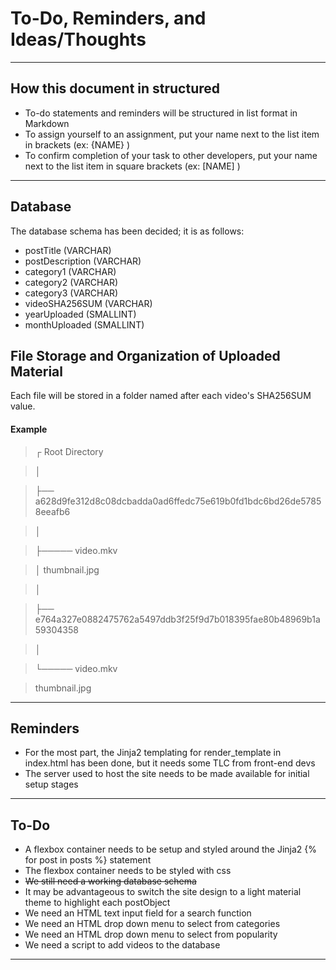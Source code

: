 # To-Do, Reminders, and Ideas/Thoughts

---

## How this document in structured

* To-do statements and reminders will be structured in list format in Markdown
* To assign yourself to an assignment, put your name next to the list item in brackets (ex: {NAME} )
* To confirm completion of your task to other developers, put your name next to the list item in square brackets (ex: [NAME] )

---

## Database

The database schema has been decided; it is as follows:

* postTitle		(VARCHAR)
* postDescription	(VARCHAR)
* category1		(VARCHAR)
* category2		(VARCHAR)
* category3		(VARCHAR)
* videoSHA256SUM	(VARCHAR)
* yearUploaded		(SMALLINT)
* monthUploaded		(SMALLINT)

## File Storage and Organization of Uploaded Material

Each file will be stored in a folder named after each video's SHA256SUM value.

#### Example

> ┌ Root Directory

> │

> ├── a628d9fe312d8c08dcbadda0ad6ffedc75e619b0fd1bdc6bd26de57858eeafb6

> │

> ├───── video.mkv

> │      thumbnail.jpg

> │

> ├── e764a327e0882475762a5497ddb3f25f9d7b018395fae80b48969b1a59304358

> │

> └───── video.mkv

> 	 thumbnail.jpg

---

## Reminders

* For the most part, the Jinja2 templating for render_template in index.html has been done, but it needs some TLC from front-end devs
* The server used to host the site needs to be made available for initial setup stages

---

## To-Do

* A flexbox container needs to be setup and styled around the Jinja2 {% for post in posts %} statement
* The flexbox container needs to be styled with css
* ~~We still need a working database schema~~
* It may be advantageous to switch the site design to a light material theme to highlight each postObject
* We need an HTML text input field for a search function
* We need an HTML drop down menu to select from categories
* We need an HTML drop down menu to select from popularity
* We need a script to add videos to the database
	
---
